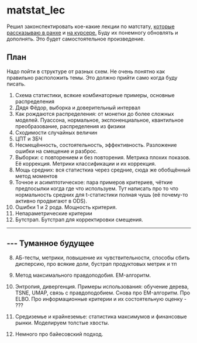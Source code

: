 # matstat_lec

Решил законспектировать кое-какие лекции по матстату, [которые рассказываю в ранхе](https://github.com/FUlyankin/r_probability) и [на курсере.](https://github.com/FUlyankin/matstat_coursera) Буду их понемногу обновлять и дополнять. Это будет самостоятельное произведение. 

## План

Надо пойти в структуре от разных схем. Не очень понятно как правильно расположить темы. Это должно прийти само когда буду писать. 

1. Схема статистики, всякие комбинаторные примеры, основные распределения 
2. Дядя Фёдор, выборка и доверительный интервал
3. Как рождаются распределения: от монетки до более сложных моделей. Пуассона, нормальное, экспоненциальное, квантильное преобразование, распределения из физики  
4. Сходимости случайных величин
5. ЦПТ и ЗБЧ
6. Несмещённость, состоятельность, эффективность. Разложение ошибки на смещение и разброс.
7. Выборки: с повторением и без повторения. Метрика плохих показов. Её коррекция. Метрики классификации и их коррекция. 
8. Мощь средних: вся статисткиа через средние, сюда же обобщённый метод моментов
9. Точное и асимптотическое: пара примеров критериев, чёткие предпосылки когда где что используем. Тут написать про то что нормальность средних для t-статистики полная чушь (её почему-то активно продвигают в ODS). 
10. Ошибки 1 и 2 рода. Мощность критерия. 
11. Непараметрические критерии
12. Бутстрап. Бутстрап для корректировки смещения. 

-----------------------
--- Туманное будущее 
-----------------------

8. АБ-тесты, метрики, повышение их чувствительности, способы сбить дисперсию, про всякие доли, бустрап продуктовых метрик и тп 

8. Метод максимального правдоподобия. EM-алгоритм. 
9. Энтропия, дивергенция. Примеры использования: обучение дерева, TSNE, UMAP, связь с правдоподобием. Снова про EM-алгоритм. Про ELBO. Про информационные критерии и их состоятельную оценку - ???
10. Средиземье и крайнеземье: статистика максимумов и финансовые рынки. Моделируем толстые хвосты. 
11. Немного про байесовский подход. 
